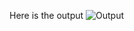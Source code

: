Here is the output
![Output](https://github.com/user-attachments/assets/bcb58f1c-6ebd-40e8-ac68-cbd5e9a56ed6)
